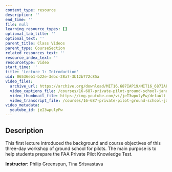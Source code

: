 ```yaml
---
content_type: resource
description: ''
end_time: ''
file: null
learning_resource_types: []
optional_tab_title: ''
optional_text: ''
parent_title: Class Videos
parent_type: CourseSection
related_resources_text: ''
resource_index_text: ''
resourcetype: Video
start_time: ''
title: 'Lecture 1: Introduction'
uid: 06536eb1-b22e-3ebc-28a7-3b12b772c85a
video_files:
  archive_url: https://archive.org/download/MIT16.687IAP19/MIT16_687IAP19_lec01_300k.mp4
  video_captions_file: /courses/16-687-private-pilot-ground-school-january-iap-2019/72892e94de745280b6d4a4f9dc61d58c_jeI3wpulyPw.vtt
  video_thumbnail_file: https://img.youtube.com/vi/jeI3wpulyPw/default.jpg
  video_transcript_file: /courses/16-687-private-pilot-ground-school-january-iap-2019/f04bae170455dfb1dec02b8bd1629b5b_jeI3wpulyPw.pdf
video_metadata:
  youtube_id: jeI3wpulyPw
---
```


Description
-----------

This first lecture introduced the background and course objectives of this three-day workshop of ground school for pilots. The main purpose is to help students prepare the FAA Private Pilot Knowledge Test.

**Instructor:** Philip Greenspun, Tina Srisvastava